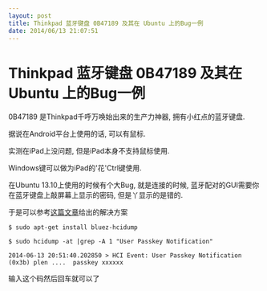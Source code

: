 ```yaml
---
layout: post
title: Thinkpad 蓝牙键盘 0B47189 及其在 Ubuntu 上的Bug一例
date: 2014/06/13 21:07:51
---
```


# Thinkpad 蓝牙键盘 0B47189 及其在 Ubuntu 上的Bug一例

0B47189 是Thinkpad千呼万唤始出来的生产力神器, 拥有小红点的蓝牙键盘.  

据说在Android平台上使用的话, 可以有鼠标.  

实测在iPad上没问题, 但是iPad本身不支持鼠标使用. 

Windows键可以做为iPad的'花'Ctrl键使用.  

在Ubuntu 13.10上使用的时候有个大Bug, 就是连接的时候, 蓝牙配对的GUI需要你在蓝牙键盘上敲屏幕上显示的密码, 但是丫显示的是错的.  

于是可以参考[这篇文章](http://askubuntu.com/questions/290330/logitech-k760-failing-to-pair-ubuntu-13-04)给出的解决方案 
    
    
    $ sudo apt-get install bluez-hcidump
    
    $ sudo hcidump -at |grep -A 1 "User Passkey Notification"
    
    2014-06-13 20:51:40.202850 > HCI Event: User Passkey Notification (0x3b) plen ....  passkey xxxxxx

输入这个码然后回车就可以了